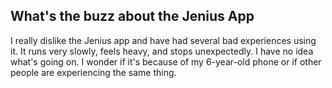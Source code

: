 ## What's the buzz about the Jenius App

I really dislike the Jenius app and have had several bad experiences using it. It runs very slowly, feels heavy, and stops unexpectedly. 
I have no idea what's going on. I wonder if it's because of my 6-year-old phone or if other people are experiencing the same thing.

